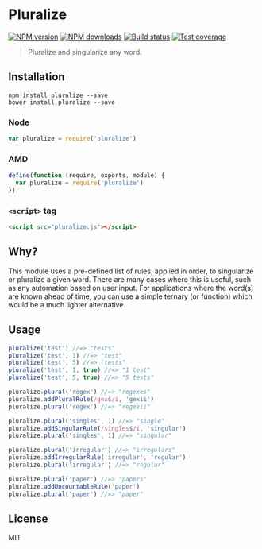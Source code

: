 # Pluralize

[![NPM version][npm-image]][npm-url]
[![NPM downloads][downloads-image]][downloads-url]
[![Build status][travis-image]][travis-url]
[![Test coverage][coveralls-image]][coveralls-url]

> Pluralize and singularize any word.

## Installation

```
npm install pluralize --save
bower install pluralize --save
```

### Node

```javascript
var pluralize = require('pluralize')
```

### AMD

```javascript
define(function (require, exports, module) {
  var pluralize = require('pluralize')
})
```

### `<script>` tag

```html
<script src="pluralize.js"></script>
```

## Why?

This module uses a pre-defined list of rules, applied in order, to singularize or pluralize a given word. There are many cases where this is useful, such as any automation based on user input. For applications where the word(s) are known ahead of time, you can use a simple ternary (or function) which would be a much lighter alternative.

## Usage

```javascript
pluralize('test') //=> "tests"
pluralize('test', 1) //=> "test"
pluralize('test', 5) //=> "tests"
pluralize('test', 1, true) //=> "1 test"
pluralize('test', 5, true) //=> "5 tests"

pluralize.plural('regex') //=> "regexes"
pluralize.addPluralRule(/gex$/i, 'gexii')
pluralize.plural('regex') //=> "regexii"

pluralize.plural('singles', 1) //=> "single"
pluralize.addSingularRule(/singles$/i, 'singular')
pluralize.plural('singles', 1) //=> "singular"

pluralize.plural('irregular') //=> "irregulars"
pluralize.addIrregularRule('irregular', 'regular')
pluralize.plural('irregular') //=> "regular"

pluralize.plural('paper') //=> "papers"
pluralize.addUncountableRule('paper')
pluralize.plural('paper') //=> "paper"
```

## License

MIT

[npm-image]: https://img.shields.io/npm/v/pluralize.svg?style=flat
[npm-url]: https://npmjs.org/package/pluralize
[downloads-image]: https://img.shields.io/npm/dm/pluralize.svg?style=flat
[downloads-url]: https://npmjs.org/package/pluralize
[travis-image]: https://img.shields.io/travis/blakeembrey/pluralize.svg?style=flat
[travis-url]: https://travis-ci.org/blakeembrey/pluralize
[coveralls-image]: https://img.shields.io/coveralls/blakeembrey/pluralize.svg?style=flat
[coveralls-url]: https://coveralls.io/r/blakeembrey/pluralize?branch=master
